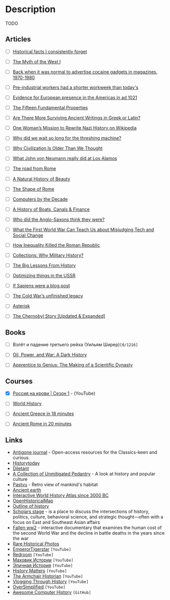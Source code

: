 # Description

TODO

## Articles

- [ ] [Historical facts I consistently forget](https://milan.cvitkovic.net/writing/historical_facts/)
- [ ] [The Myth of the West I](https://clerestory.netlify.app/west/myth-1/)
- [ ] [Back when it was normal to advertise cocaine gadgets in magazines, 1970-1980](https://rarehistoricalphotos.com/cocaine-paraphernalia-ads-1970s/)
- [ ] [Pre-industrial workers had a shorter workweek than today's](https://groups.csail.mit.edu/mac/users/rauch/worktime/hours_workweek.html)
- [ ] [Evidence for European presence in the Americas in ad 1021](https://www.nature.com/articles/s41586-021-03972-8)
- [ ] [The Fifteen Fundamental Properties](https://carcinisation.com/2015/04/01/the-fifteen-fundamental-properties/)
- [ ] [Are There More Surviving Ancient Writings in Greek or Latin?](https://talesoftimesforgotten.com/2021/09/25/are-there-more-surviving-ancient-writings-in-greek-or-latin)
- [ ] [One Woman’s Mission to Rewrite Nazi History on Wikipedia](https://www.wired.com/story/one-womans-mission-to-rewrite-nazi-history-wikipedia/)
- [ ] [Why did we wait so long for the threshing machine?](https://rootsofprogress.org/why-did-we-wait-so-long-for-the-threshing-machine)
- [ ] [Why Civilization Is Older Than We Thought](https://palladiummag.com/2021/05/17/why-civilization-is-older-than-we-thought/)
- [ ] [What John von Neumann really did at Los Alamos](https://3quarksdaily.com/3quarksdaily/2020/10/what-john-von-neumann-really-did-at-los-alamos.html)
- [ ] [The road from Rome](https://aeon.co/essays/how-the-fall-of-the-roman-empire-paved-the-road-to-modernity)
- [ ] [A Natural History of Beauty](https://meltingasphalt.com/a-natural-history-of-beauty/)
- [ ] [The Shape of Rome](https://www.exurbe.com/the-shape-of-rome/)
- [ ] [Computers by the Decade](https://www.charlieharrington.com/computers-by-the-decade)
- [ ] [A History of Boats, Canals & Finance](https://investoramnesia.com/2021/03/28/a-history-of-boats-canals-finance/)
- [ ] [Who did the Anglo-Saxons think they were?](https://archaeology.co.uk/articles/features/who-did-the-anglo-saxons-think-they-were.htm)
- [ ] [What the First World War Can Teach Us about Misjudging Tech and Social Change](https://www.carnegie.org/topics/topic-articles/emerging-global-order/1920-2020-what-the-history-of-world-war-1-can-teach-us-about-misjudging-tech-social-change/)
- [ ] [How Inequality Killed the Roman Republic](https://www.themetasophist.com/notes/how-inequality-killed-the-roman-republic)
- [ ] [Collections: Why Military History?](https://acoup.blog/2020/11/13/collections-why-military-history/)
- [ ] [The Big Lessons From History](https://www.collaborativefund.com/blog/the-big-lessons-from-history/)
- [ ] [Optimizing things in the USSR](https://chris-said.io/2016/05/11/optimizing-things-in-the-ussr/)
- [ ] [If Sapiens were a blog post](https://neilkakkar.com/sapiens.html)
- [ ] [The Cold War’s unfinished legacy](https://www.africasacountry.com/2020/09/the-cold-wars-unfinished-legacy)
- [ ] [Asterisk](https://cormullion.github.io/pages/2020-10-09-asterisk/)
- [ ] [The Chernobyl Story [Updated & Expanded]](https://imgur.com/a/TwY6q)


## Books

- [ ] Взлёт и падение третьего рейха (Уильям Ширер)`[0/1216]`
- [ ] [Oil, Power, and War: A Dark History](https://www.goodreads.com/book/show/42527868)
- [ ] [Apprentice to Genius: The Making of a Scientific Dynasty](https://www.goodreads.com/book/show/532944)


## Courses

- [x] [Россия на крови | Сезон 1](https://youtube.com/playlist?list=PLWGgJHpZrYMqNm0waHyEwIKQAj_qK6DVc) - (YouTube)
- [ ] [World History](https://youtube.com/playlist?list=PLBDA2E52FB1EF80C9)
- [ ] [Ancient Greece in 18 minutes](https://youtu.be/gFRxmi4uCGo)
- [ ] [Ancient Rome in 20 minutes](https://youtu.be/46ZXl-V4qwY)


## Links

- [Antigone journal](https://antigonejournal.com/helps/) - Open-access resources for the Classics-keen and curious.
- [Historytoday](https://www.historytoday.com/)
- [Diletant](https://diletant.media/)
- [A Collection of Unmitigated Pedantry](https://acoup.blog/) - A look at history and popular culture
- [Pastvu](https://pastvu.com/) - Retro view of mankind's habitat
- [Ancient earth](https://dinosaurpictures.org/ancient-earth)
- [Interactive World History Atlas since 3000 BC](http://geacron.com/home-en/)
- [OpenHistoricalMap](https://www.openhistoricalmap.org/)
- [Outline of history](https://en.wikipedia.org/wiki/Outline_of_history)
- [Scholars stage](https://scholars-stage.org/) - is a place to discuss the intersections of history, politics, culture, behavioral science, and strategic thought—often with a focus on East and Southeast Asian affairs
- [Fallen ww2](http://www.fallen.io/ww2/) - interactive documentary that examines the human cost of the second World War and the decline in battle deaths in the years since the war
- [Rare Historical Photos](https://rarehistoricalphotos.com/)
- [EmperorTigerstar](https://www.youtube.com/c/EmperorTigerstar) `[YouTube]`
- [Redroom](https://www.youtube.com/user/RedRoomLIMB) `[YouTube]`
- [Маховик Истории](https://www.youtube.com/channel/UCeLixjhQNU6cGTNv_ECaooQ) `[YouTube]`
- [Эпичная История](https://www.youtube.com/c/%D0%AD%D0%BF%D0%B8%D1%87%D0%BD%D0%B0%D1%8F%D0%98%D1%81%D1%82%D0%BE%D1%80%D0%B8%D1%8F/) `[YouTube]`
- [History Matters](https://www.youtube.com/channel/UC22BdTgxefuvUivrjesETjg) `[YouTube]`
- [The Armchair Historian](https://www.youtube.com/c/TheArmchairHistorian/) `[YouTube]`
- [Vlogging Through History](https://www.youtube.com/channel/UCN-p-fxcoKT4Ltg1vPZIxGQ) `[YouTube]`
- [OverSimplified](https://www.youtube.com/c/OverSimplified/) `[YouTube]`
- [Awesome Computer History](https://github.com/watson/awesome-computer-history) `[GitHub]`
